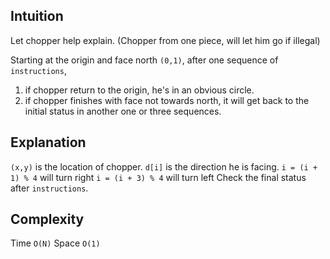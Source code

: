 ## Intuition
Let chopper help explain.
(Chopper from one piece, will let him go if illegal)

Starting at the origin and face north ```(0,1)```,
after one sequence of `instructions`,

1. if chopper return to the origin, he's in an obvious circle.
2. if chopper finishes with face not towards north,
it will get back to the initial status in another one or three sequences.

## Explanation
`(x,y)` is the location of chopper.
`d[i]` is the direction he is facing.
`i = (i + 1) % 4` will turn right
`i = (i + 3) % 4` will turn left
Check the final status after `instructions`.


## Complexity
Time `O(N)`
Space `O(1)`
